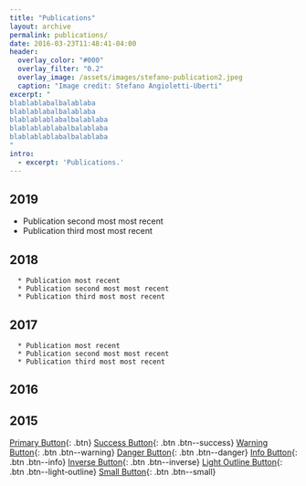 ```yaml
---
title: "Publications"
layout: archive
permalink: publications/
date: 2016-03-23T11:48:41-04:00
header:
  overlay_color: "#000"
  overlay_filter: "0.2"
  overlay_image: /assets/images/stefano-publication2.jpeg
  caption: "Image credit: Stefano Angioletti-Uberti"
excerpt: "
blablablabalbalablaba
blablablabalbalablaba
blablablablabalbalablaba
blablablablabalbalablaba
blablablablabalbalablaba
"
intro: 
  - excerpt: 'Publications.'
---
```



## 2019
   * Publication second most most recent
   * Publication third most most recent

## 2018

      * Publication most recent
      * Publication second most most recent
      * Publication third most most recent

## 2017

      * Publication most recent
      * Publication second most most recent
      * Publication third most most recent

## 2016

## 2015


[Primary Button](#){: .btn}
[Success Button](#){: .btn .btn--success}
[Warning Button](#){: .btn .btn--warning}
[Danger Button](#){: .btn .btn--danger}
[Info Button](#){: .btn .btn--info}
[Inverse Button](#){: .btn .btn--inverse}
[Light Outline Button](#){: .btn .btn--light-outline}
[Small Button](#){: .btn .btn--small}


